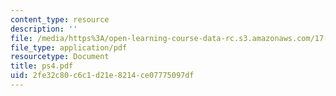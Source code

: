 ```yaml
---
content_type: resource
description: ''
file: /media/https%3A/open-learning-course-data-rc.s3.amazonaws.com/17-872-quantitative-research-in-political-science-and-public-policy-spring-2004/2fe32c80c6c1d21e8214ce07775097df_ps4.pdf
file_type: application/pdf
resourcetype: Document
title: ps4.pdf
uid: 2fe32c80-c6c1-d21e-8214-ce07775097df
---
```

